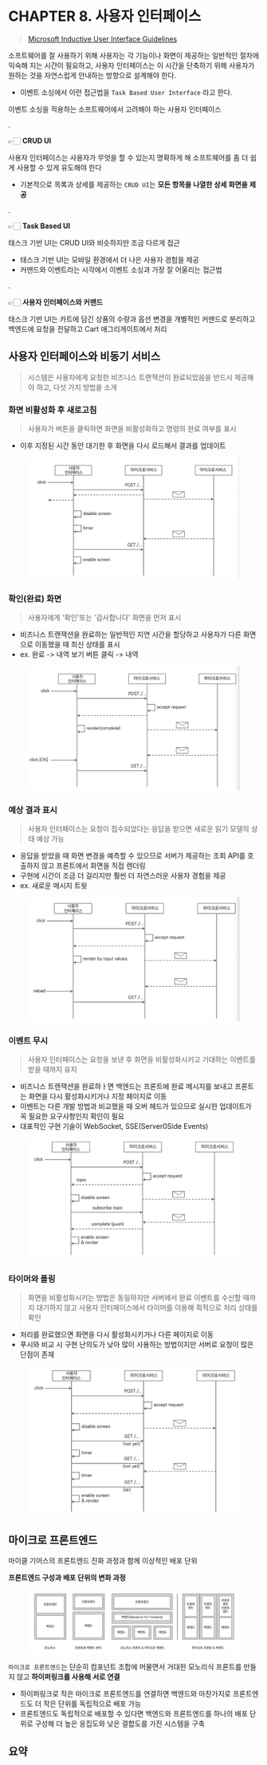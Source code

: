 # CHAPTER 8. 사용자 인터페이스

> [Microsoft Inductive User Interface Guidelines](https://learn.microsoft.com/en-us/previous-versions/ms997506(v=msdn.10)?redirectedfrom=MSDN)

소프트웨어를 잘 사용하기 위해 사용자는 각 기능이나 화면이 제공하는 일반적인 절차에 익숙해 지는 시간이 필요하고, 사용자 인터페이스는 이 시간을 단축하기 위해 사용자가 원하는 것을 자연스럽게 안내하는 방향으로 설계해야 한다.
- 이벤트 소싱에서 이런 접근법을 `Task Based User Interface` 라고 한다.

이벤트 소싱을 적용하는 소프트웨어에서 고려해야 하는 사용자 인터페이스

.

👉🏻 **CRUD UI**

사용자 인터페이스는 사용자가 무엇을 할 수 있는지 명확하게 해 소프트웨어를 좀 더 쉽게 사용할 수 있게 유도해야 한다
- 기본적으로 목록과 상세를 제공하는 `CRUD UI`는 **모든 항목을 나열한 상세 화면을 제공**

.

👉🏻 **Task Based UI**

태스크 기반 UI는 CRUD UI와 비슷하지만 조금 다르게 접근
- 태스크 기반 UI는 모바일 환경에서 더 나은 사용자 경험을 제공
- 커맨드와 이벤트라는 시각에서 이벤트 소싱과 가장 잘 어울리는 접근법

.

👉🏻 **사용자 인터페이스와 커맨드**

태스크 기반 UI는 카트에 담긴 상품의 수량과 옵션 변경을 개별적인 커맨드로 분리하고 백엔드에 요청을 전달하고 Cart 애그리게이트에서 처리

## 사용자 인터페이스와 비동기 서비스

> 시스템은 사용자에게 요청한 비즈니스 트랜잭션이 완료되었음을 반드시 제공해야 하고, 다섯 가지 방법을 소개

### 화면 비활성화 후 새로고침

> 사용자가 버튼을 클릭하면 화면을 비활성화하고 명령의 완료 여부를 표시

- 이후 지정된 시간 동안 대기한 후 화면을 다시 로드해서 결과를 업데이트

<figure><img src="../../.gitbook/assets/microservices-eventsourcing/8-14.png" alt=""><figcaption></figcaption></figure>

### 확인(완료) 화면

> 사용자에게 '확인'또는 '감사합니다' 화면을 먼저 표시

- 비즈니스 트랜잭션을 완료하는 일반적인 지연 시간을 할당하고 사용자가 다른 화면으로 이동했을 때 최신 상태를 표시
- ex. 완료 -> 내역 보기 버튼 클릭 -> 내역

<figure><img src="../../.gitbook/assets/microservices-eventsourcing/8-15.png" alt=""><figcaption></figcaption></figure>

### 예상 결과 표시

> 사용자 인터페이스는 요청이 접수되었다는 응답을 받으면 새로운 읽기 모델의 상태 예상 가능

- 응답을 받았을 때 화면 변경을 예측할 수 있으므로 서버가 제공하는 조회 API를 호출하지 않고 프론트에서 화면을 직접 렌더링
- 구현에 시간이 조금 더 걸리지만 훨씬 더 자연스러운 사용자 경험을 제공
- ex. 새로운 메시지 트윗

<figure><img src="../../.gitbook/assets/microservices-eventsourcing/8-16.png" alt=""><figcaption></figcaption></figure>

### 이벤트 무시

>사용자 인터페이스는 요청을 보낸 후 화면을 비활성화시키고 기대하는 이벤트를 받을 때까지 유지

- 비즈니스 트랜잭션을 완료하ㅏ면 백엔드는 프론트에 완료 메시지를 보내고 프론트는 화면을 다시 활성화시키거나 지정 페이지로 이동
- 이벤트는 다른 개발 방법과 비교했을 때 오버 헤드가 있으므로 실시한 업데이트가 꼭 필요한 요구사항인지 확인이 필요
- 대표적인 구현 기술이 WebSocket, SSE(Server0Side Events)

<figure><img src="../../.gitbook/assets/microservices-eventsourcing/8-17.png" alt=""><figcaption></figcaption></figure>

### 타이머와 폴링

> 화면을 비활성화시키는 방법은 동일하지만 서버에서 완료 이벤트를 수신할 때까지 대기하지 않고 사용자 인터페이스에서 타이머를 이용해 쥑적으로 처리 상태를 확인

- 처리를 완료했으면 화면을 다시 활성화시키거나 다른 페이지로 이동
- 푸시와 비교 시 구현 난의도가 낮아 많이 사용하는 방법이지만 서버로 요청이 많은 단점이 존재

<figure><img src="../../.gitbook/assets/microservices-eventsourcing/8-18.png" alt=""><figcaption></figcaption></figure>

## 마이크로 프론트엔드

마이클 기어스의 프론트엔드 진화 과정과 함께 이상적인 배포 단위

**프론트엔드 구성과 배포 단위의 변화 과정**

<figure><img src="../../.gitbook/assets/microservices-eventsourcing/8-22.png" alt=""><figcaption></figcaption></figure>

`마이크로 프론트엔드`는 단순히 컴포넌트 조합에 머물면서 거대한 모노리식 프론트를 만들지 않고 **하이퍼링크를 사용해 서로 연결**
- 하이퍼링크로 작은 마이크로 프론트엔드를 연결하면 백엔드와 마찬가지로 프론트엔드도 더 작은 단위를 독립적으로 배포 가능
- 프론트엔드도 독립적으로 배포할 수 있다면 백엔드와 프론트엔드를 하나의 배포 단위로 구성해 더 높은 응집도와 낮은 결합도를 가진 시스템을 구축


## 요약
